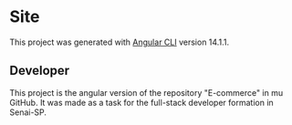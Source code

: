 # Site

This project was generated with [Angular CLI](https://github.com/angular/angular-cli) version 14.1.1.

## Developer 

This project is the angular version of the repository "E-commerce" in mu GitHub. It was made as a task for the full-stack developer formation in Senai-SP.

